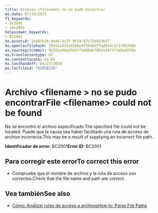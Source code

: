 ```yaml
---
title: Archivo <filename> no se pudo encontrar
ms.date: 07/20/2015
f1_keywords:
- bc2001
- vbc2001
helpviewer_keywords:
- BC2001
ms.assetid: 1aa8fb26-9a48-4c27-9ff4-67cf1d423b57
ms.openlocfilehash: 29e5aa331dd180e475040dffa2814c171755310e
ms.sourcegitcommit: 9b552addadfb57fab0b9e7852ed4f1f1b8a42f8e
ms.translationtype: HT
ms.contentlocale: es-ES
ms.lasthandoff: 04/23/2019
ms.locfileid: "62050238"
---
```

# <a name="file-filename-could-not-be-found"></a><span data-ttu-id="82b14-102">Archivo \<filename > no se pudo encontrar</span><span class="sxs-lookup"><span data-stu-id="82b14-102">File \<filename> could not be found</span></span>
<span data-ttu-id="82b14-103">No se encontró el archivo especificado.</span><span class="sxs-lookup"><span data-stu-id="82b14-103">The specified file could not be located.</span></span> <span data-ttu-id="82b14-104">Puede que la causa sea haber facilitado una ruta de acceso de archivo incorrecta.</span><span class="sxs-lookup"><span data-stu-id="82b14-104">This may be a result of supplying an incorrect file path.</span></span>  
  
 <span data-ttu-id="82b14-105">**Identificador de error:** BC2001</span><span class="sxs-lookup"><span data-stu-id="82b14-105">**Error ID:** BC2001</span></span>  
  
## <a name="to-correct-this-error"></a><span data-ttu-id="82b14-106">Para corregir este error</span><span class="sxs-lookup"><span data-stu-id="82b14-106">To correct this error</span></span>  
  
- <span data-ttu-id="82b14-107">Compruebe que el nombre de archivo y la ruta de acceso son correctos.</span><span class="sxs-lookup"><span data-stu-id="82b14-107">Check that the file name and path are correct.</span></span>  
  
## <a name="see-also"></a><span data-ttu-id="82b14-108">Vea también</span><span class="sxs-lookup"><span data-stu-id="82b14-108">See also</span></span>

- [<span data-ttu-id="82b14-109">Cómo: Analizar rutas de acceso a archivos</span><span class="sxs-lookup"><span data-stu-id="82b14-109">How to: Parse File Paths</span></span>](../../visual-basic/developing-apps/programming/drives-directories-files/how-to-parse-file-paths.md)
